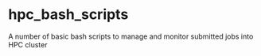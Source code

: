 # hpc_bash_scripts
A number of basic bash scripts to manage and monitor submitted jobs into HPC cluster
